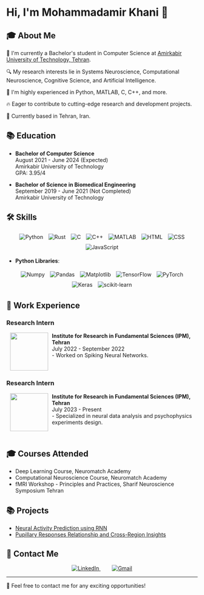 # Hi, I'm Mohammadamir Khani 👋

## 🎓 About Me

🏫 I'm currently a Bachelor's student in Computer Science at [Amirkabir University of Technology, Tehran](https://aut.ac.ir/en).

🔍 My research interests lie in Systems Neuroscience, Computational Neuroscience, Cognitive Science, and Artificial Intelligence.

🎯 I'm highly experienced in Python, MATLAB, C, C++, and more.

🔥 Eager to contribute to cutting-edge research and development projects.

📍 Currently based in Tehran, Iran.

## 📚 Education

- **Bachelor of Computer Science**  
  August 2021 - June 2024 (Expected)  
  Amirkabir University of Technology  
  GPA: 3.95/4

- **Bachelor of Science in Biomedical Engineering**  
  September 2019 - June 2021 (Not Completed)  
  Amirkabir University of Technology

## 🛠 Skills

<p align="center">
  <img src="https://img.shields.io/badge/-Python-black?style=for-the-badge&logo=Python" alt="Python" style="margin: 5px;">
  <img src="https://img.shields.io/badge/-Rust-black?style=for-the-badge&logo=Rust" alt="Rust" style="margin: 5px;">
  <img src="https://img.shields.io/badge/-C-black?style=for-the-badge&logo=C" alt="C" style="margin: 5px;">
  <img src="https://img.shields.io/badge/-C++-black?style=for-the-badge&logo=c%2B%2B" alt="C++" style="margin: 5px;">
  <img src="https://img.shields.io/badge/-MATLAB-black?style=for-the-badge&logo=MathWorks" alt="MATLAB" style="margin: 5px;">
  <img src="https://img.shields.io/badge/-HTML-black?style=for-the-badge&logo=HTML5" alt="HTML" style="margin: 5px;">
  <img src="https://img.shields.io/badge/-CSS-black?style=for-the-badge&logo=CSS3" alt="CSS" style="margin: 5px;">
  <img src="https://img.shields.io/badge/-JavaScript-black?style=for-the-badge&logo=JavaScript" alt="JavaScript" style="margin: 5px;">
</p>


- **Python Libraries**:

<p align="center">
  <img src="https://img.shields.io/badge/-Numpy-black?style=for-the-badge&logo=numpy" alt="Numpy" style="margin: 5px;">
  <img src="https://img.shields.io/badge/-Pandas-black?style=for-the-badge&logo=pandas" alt="Pandas" style="margin: 5px;">
  <img src="https://img.shields.io/badge/-Matplotlib-black?style=for-the-badge&logo=matplotlib" alt="Matplotlib" style="margin: 5px;">
  <img src="https://img.shields.io/badge/-TensorFlow-black?style=for-the-badge&logo=tensorflow" alt="TensorFlow" style="margin: 5px;">
  <img src="https://img.shields.io/badge/-PyTorch-black?style=for-the-badge&logo=pytorch" alt="PyTorch" style="margin: 5px;">
  <img src="https://img.shields.io/badge/-Keras-black?style=for-the-badge&logo=keras" alt="Keras" style="margin: 5px;">
  <img src="https://img.shields.io/badge/-scikit_learn-black?style=for-the-badge&logo=scikit-learn" alt="scikit-learn" style="margin: 5px;">
</p>

## 💼 Work Experience

### Research Intern  
<p><img src="https://www.ipm.ac.ir/img/logo250.png" width="100" align="left" hspace="10"><strong>Institute for Research in Fundamental Sciences (IPM), Tehran</strong><br>
July 2022 - September 2022<br>
- Worked on Spiking Neural Networks.</p>
<br clear="both">

### Research Intern  
<p><img src="https://www.ipm.ac.ir/img/logo250.png" width="100" align="left" hspace="10"><strong>Institute for Research in Fundamental Sciences (IPM), Tehran</strong><br>
July 2023 - Present<br>
- Specialized in neural data analysis and psychophysics experiments design.</p>
<br clear="both">

## 🎓 Courses Attended

- Deep Learning Course, Neuromatch Academy
- Computational Neuroscience Course, Neuromatch Academy
- fMRI Workshop - Principles and Practices, Sharif Neuroscience Symposium Tehran

## 📚 Projects

- [Neural Activity Prediction using RNN](https://github.com/IAmirKhani/Neural-response-prediction-using-RNN)  
- [Pupillary Responses Relationship and Cross-Region Insights](https://github.com/IAmirKhani/Pupillary-Responses-Relationship)

## 📧 Contact Me

<p align="center">
  <a href="https://www.linkedin.com/in/mohammadamir-khani/" style="margin-right:15px;">
    <img alt="LinkedIn" src="https://img.shields.io/badge/LinkedIn-Profile-blue?style=for-the-badge&logo=linkedin">
  </a>
  <a href="mailto:i.khani.amir@gmail.com" style="margin-left:15px;">
    <img alt="Gmail" src="https://img.shields.io/badge/Gmail-Email-red?style=for-the-badge&logo=gmail">
  </a>
</p>

---

🔗 Feel free to contact me for any exciting opportunities!

